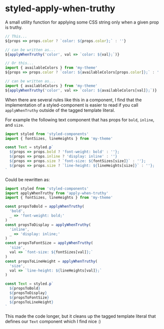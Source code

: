 # styled-apply-when-truthy

A small utility function for applying some CSS string only when a given prop is truthy.

```js
// This...
${props => props.color ? `color: ${props.color};` : ''}

// can be written as...
${applyWhenTruthy('color', val => `color: ${val};`)}

// Or this...
import { availableColors } from 'my-theme'
${props => props.color ? `color: ${availableColors[props.color]};` : ''}

// can be written as...
import { availableColors } from 'my-theme'
${applyWhenTruthy('color', val => `color: ${availableColors[val]};`)}
```

When there are several rules like this in a component, I find that the implementation of a styled-component is easier to read if you call `applyWhenTruthy` outside of the tagged template literal.

For example the following text component that has props for `bold`, `inline`, and `size`.

```js
import styled from 'styled-components'
import { fontSizes, lineHeights } from 'my-theme'

const Text = styled.p`
  ${props => props.bold ? 'font-weight: bold' : ''};
  ${props => props.inline ? 'display: inline' : ''}
  ${props => props.size ? `font-size: ${fontSizes[size]}` : ''};
  ${props => props.size ? `line-height: ${lineHeights[size]}` : ''};
`
```

Could be rewritten as:

```js
import styled from 'styled-components'
import applyWhenTruthy from 'apply-when-truthy'
import { fontSizes, lineHeights } from 'my-theme'

const propsToBold = applyWhenTruthy(
  'bold',
  _ => 'font-weight: bold;'
)
const propsToDisplay = applyWhenTruthy(
  'inline',
  _ => 'display: inline;'
)
const propsToFontSize = applyWhenTruthy(
  'size',
  val => `font-size: ${fontSizes[val]};`
)
const propsToLineHeight = applyWhenTruthy(
  'size',
  val => `line-height: ${lineHeights[val]};`
)

const Text = styled.p`
  ${propsToBold}
  ${propsToDisplay}
  ${propsToFontSize}
  ${propsToLineHeight}
`
```

This made the code longer, but it cleans up the tagged template literal that defines our `Text` component which I find nice :)